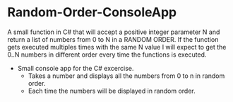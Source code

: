 # Random-Order-ConsoleApp
A small function in C# that will accept a positive integer parameter N and return a list of numbers from 0 to N in a RANDOM ORDER. If the function gets executed multiples times with the same N value I will expect to get the 0..N numbers in different order every time the functions is executed.

- Small console app for the C# excercise.
  - Takes a number and displays all the numbers from 0 to n in random order.
  - Each time the numbers will be displayed in random order.
